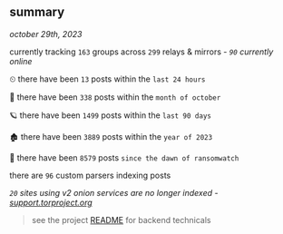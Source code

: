 
## summary
_october 29th, 2023_

currently tracking `163` groups across `299` relays & mirrors - _`90` currently online_

⏲ there have been `13` posts within the `last 24 hours`

🦈 there have been `338` posts within the `month of october`

🪐 there have been `1499` posts within the `last 90 days`

🏚 there have been `3889` posts within the `year of 2023`

🦕 there have been `8579` posts `since the dawn of ransomwatch`

there are `96` custom parsers indexing posts

_`20` sites using v2 onion services are no longer indexed - [support.torproject.org](https://support.torproject.org/onionservices/v2-deprecation/)_

> see the project [README](https://github.com/joshhighet/ransomwatch#ransomwatch--) for backend technicals
